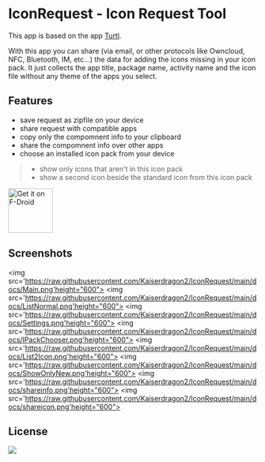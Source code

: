 
# IconRequest - Icon Request Tool

This app is based on the app [Turtl](https://gitlab.com/xphnx/icon-request-tool/).

With this app you can share (via email, or other protocols like Owncloud, NFC, Bluetooth, IM, etc...)
the data for adding the icons missing in your icon pack.
It just collects the app title, package name, activity name and the icon file without any theme of the apps you select.

## Features
- save request as zipfile on your device
- share request with compatible apps
- copy only the compomnent info to your clipboard
- share the compomnent info over other apps
- choose an installed icon pack from your device
> - show only icons that aren't in this icon pack
> - show a second icon beside the standard icon from this icon pack

[<img src="https://camo.githubusercontent.com/35b4ec18c762358fb784f9e973f77cf6eb596f2240e69a4c6c093a836655d889/68747470733a2f2f692e6962622e636f2f71306d6463345a2f6765742d69742d6f6e2d6769746875622e706e67" alt="Get it on F-Droid" height="90">](https://github.com/Kaiserdragon2/IconRequest/releases)

## Screenshots
<img src='https://raw.githubusercontent.com/Kaiserdragon2/IconRequest/main/docs/Main.png'height="600">
<img src='https://raw.githubusercontent.com/Kaiserdragon2/IconRequest/main/docs/ListNormal.png'height="600">
<img src='https://raw.githubusercontent.com/Kaiserdragon2/IconRequest/main/docs/Settings.png'height="600">
<img src='https://raw.githubusercontent.com/Kaiserdragon2/IconRequest/main/docs/IPackChooser.png'height="600">
<img src='https://raw.githubusercontent.com/Kaiserdragon2/IconRequest/main/docs/List2Icon.png'height="600">
<img src='https://raw.githubusercontent.com/Kaiserdragon2/IconRequest/main/docs/ShowOnlyNew.png'height="600">
<img src='https://raw.githubusercontent.com/Kaiserdragon2/IconRequest/main/docs/shareinfo.png'height="600">
<img src='https://raw.githubusercontent.com/Kaiserdragon2/IconRequest/main/docs/shareicon.png'height="600">
## License

[<img src="https://www.gnu.org/graphics/gplv3-127x51.png" />](https://www.gnu.org/licenses/gpl-3.0.html)
